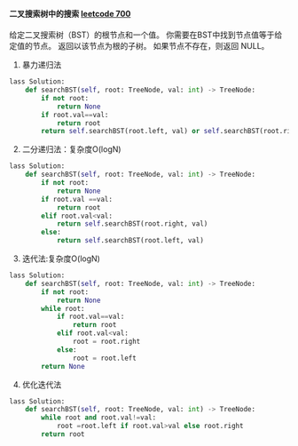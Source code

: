 ####  二叉搜索树中的搜索 [leetcode 700](https://leetcode-cn.com/problems/search-in-a-binary-search-tree/)
给定二叉搜索树（BST）的根节点和一个值。 你需要在BST中找到节点值等于给定值的节点。 返回以该节点为根的子树。 如果节点不存在，则返回 NULL。

1. 暴力递归法
``` python
lass Solution:
    def searchBST(self, root: TreeNode, val: int) -> TreeNode:
        if not root:
            return None
        if root.val==val:
            return root
        return self.searchBST(root.left, val) or self.searchBST(root.right,val)
```
2. 二分递归法：复杂度O(logN)
``` python
lass Solution:
    def searchBST(self, root: TreeNode, val: int) -> TreeNode:
        if not root:
            return None
        if root.val ==val:
            return root
        elif root.val<val:
            return self.searchBST(root.right, val)
        else:
            return self.searchBST(root.left, val)
```

3. 迭代法:复杂度O(logN)
``` python
lass Solution:
    def searchBST(self, root: TreeNode, val: int) -> TreeNode:
        if not root:
            return None
        while root:
            if root.val==val:
                return root
            elif root.val<val:
                root = root.right
            else:
                root = root.left
        return None
```

4. 优化迭代法
``` python
lass Solution:
    def searchBST(self, root: TreeNode, val: int) -> TreeNode:
        while root and root.val!=val:
            root =root.left if root.val>val else root.right
        return root
```

